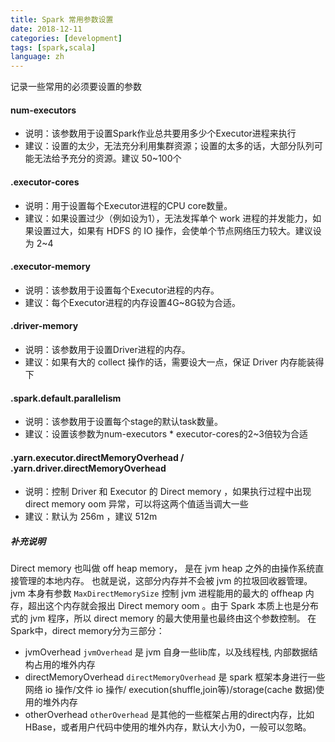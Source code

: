 ```yaml
---
title: Spark 常用参数设置
date: 2018-12-11
categories: [development]
tags: [spark,scala]
language: zh
---
```


记录一些常用的必须要设置的参数

#### num-executors
- 说明：该参数用于设置Spark作业总共要用多少个Executor进程来执行
- 建议：设置的太少，无法充分利用集群资源；设置的太多的话，大部分队列可能无法给予充分的资源。建议 50~100个

#### .executor-cores
- 说明：用于设置每个Executor进程的CPU core数量。
- 建议：如果设置过少（例如设为1），无法发挥单个 work 进程的并发能力，如果设置过大，如果有 HDFS 的 IO 操作，会使单个节点网络压力较大。建议设为 2~4

#### .executor-memory
- 说明：该参数用于设置每个Executor进程的内存。
- 建议：每个Executor进程的内存设置4G~8G较为合适。

#### .driver-memory
- 说明：该参数用于设置Driver进程的内存。
- 建议：如果有大的 collect 操作的话，需要设大一点，保证 Driver 内存能装得下

#### .spark.default.parallelism
- 说明：该参数用于设置每个stage的默认task数量。
- 建议：设置该参数为num-executors * executor-cores的2~3倍较为合适

#### .yarn.executor.directMemoryOverhead / .yarn.driver.directMemoryOverhead
- 说明：控制 Driver 和 Executor 的 Direct memory ，如果执行过程中出现 direct memory oom 异常，可以将这两个值适当调大一些
- 建议：默认为 256m ，建议 512m

##### 补充说明
Direct memory 也叫做 off heap memory， 是在 jvm heap 之外的由操作系统直接管理的本地内存。 也就是说，这部分内存并不会被 jvm 的拉圾回收器管理。 jvm 本身有参数 `MaxDirectMemorySize` 控制 jvm 进程能用的最大的 offheap 内存，超出这个内存就会报出 Direct memory oom 。由于 Spark 本质上也是分布式的 jvm 程序，所以 direct memory 的最大使用量也最终由这个参数控制。
在Spark中，direct memory分为三部分：
- jvmOverhead
 `jvmOverhead` 是 jvm 自身一些lib库，以及线程栈, 内部数据结构占用的堆外内存
- directMemoryOverhead
 `directMemoryOverhead` 是 spark 框架本身进行一些网络 io 操作/文件 io 操作/ execution(shuffle,join等)/storage(cache 数据)使用的堆外内存
- otherOverhead
 `otherOverhead` 是其他的一些框架占用的direct内存，比如 HBase，或者用户代码中使用的堆外内存，默认大小为0，一般可以忽略。

